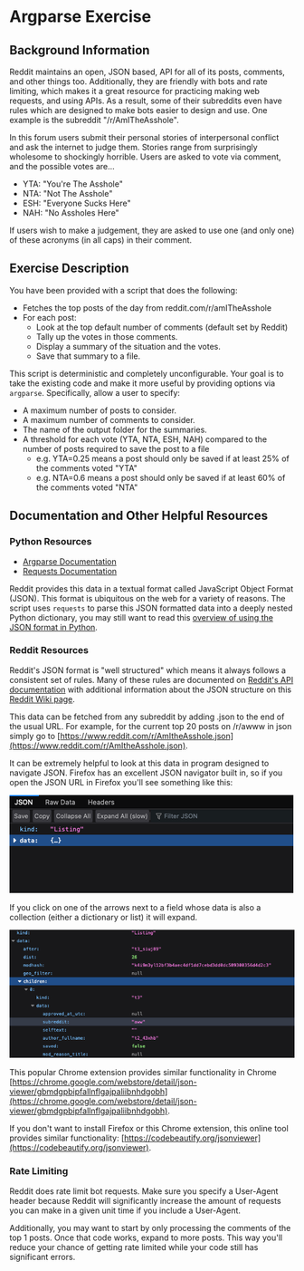 # Argparse Exercise

## Background Information

Reddit maintains an open, JSON based, API for all of its posts, comments, and other things too. Additionally, they are friendly with bots and rate limiting, which makes it a great resource for practicing making web requests, and using APIs. As a result, some of their subreddits even have rules which are designed to make bots easier to design and use. One example is the subreddit "/r/AmITheAsshole".

In this forum users submit their personal stories of interpersonal conflict and ask the internet to judge them. Stories range from surprisingly wholesome to shockingly horrible. Users are asked to vote via comment, and the possible votes are...

* YTA: "You're The Asshole"
* NTA: "Not The Asshole"
* ESH: "Everyone Sucks Here"
* NAH: "No Assholes Here"

If users wish to make a judgement, they are asked to use one (and only one) of these acronyms (in all caps) in their comment.

## Exercise Description

You have been provided with a script that does the following:

* Fetches the top posts of the day from reddit.com/r/amITheAsshole
* For each post:
    * Look at the top default number of comments (default set by Reddit)
    * Tally up the votes in those comments.
    * Display a summary of the situation and the votes.
    * Save that summary to a file.

This script is deterministic and completely unconfigurable. Your goal is to take the existing code and make it more useful by providing options via `argparse`. Specifically, allow a user to specify:

* A maximum number of posts to consider.
* A maximum number of comments to consider.
* The name of the output folder for the summaries.
* A threshold for each vote (YTA, NTA, ESH, NAH) compared to the number of posts required to save the post to a file
    * e.g. YTA=0.25 means a post should only be saved if at least 25% of the comments voted "YTA"
    * e.g. NTA=0.6 means a post should only be saved if at least 60% of the comments voted "NTA"

## Documentation and Other Helpful Resources

### Python Resources

* [Argparse Documentation](https://docs.python.org/3/library/argparse.html)
* [Requests Documentation](https://requests.readthedocs.io/en/latest/)

Reddit provides this data in a textual format called JavaScript Object Format (JSON). This format is ubiquitous on the web for a variety of reasons. The script uses `requests` to parse this JSON formatted data into a deeply nested Python dictionary, you may still want to read this [overview of using the JSON format in Python](https://realpython.com/python-json/).

### Reddit Resources

Reddit's JSON format is "well structured" which means it always follows a consistent set of rules. Many of these rules are documented on [Reddit's API documentation](https://www.reddit.com/dev/api) with additional information about the JSON structure on this [Reddit Wiki page](https://github.com/reddit-archive/reddit/wiki/JSON).

This data can be fetched from any subreddit by adding .json to the end of the usual URL. For example, for the current top 20 posts on /r/awww in json simply go to [https://www.reddit.com/r/AmItheAsshole.json](https://www.reddit.com/r/AmItheAsshole.json).

It can be extremely helpful to look at this data in program designed to navigate JSON. Firefox has an excellent JSON navigator built in, so if you open the JSON URL in Firefox you'll see something like this:

![](assets/firefox-json.png)

If you click on one of the arrows next to a field whose data is also a collection (either a dictionary or list) it will expand.

![](assets/firefox-json-expanded.png)

This popular Chrome extension provides similar functionality in Chrome [https://chrome.google.com/webstore/detail/json-viewer/gbmdgpbipfallnflgajpaliibnhdgobh](https://chrome.google.com/webstore/detail/json-viewer/gbmdgpbipfallnflgajpaliibnhdgobh). 

If you don't want to install Firefox or this Chrome extension, this online tool provides similar functionality: [https://codebeautify.org/jsonviewer](https://codebeautify.org/jsonviewer).

### Rate Limiting

Reddit does rate limit bot requests. Make sure you specify a User-Agent header because Reddit will significantly increase the amount of requests you can make in a given unit time if you include a User-Agent.

Additionally, you may want to start by only processing the comments of the top 1 posts. Once that code works, expand to more posts. This way you'll reduce your chance of getting rate limited while your code still has significant errors.